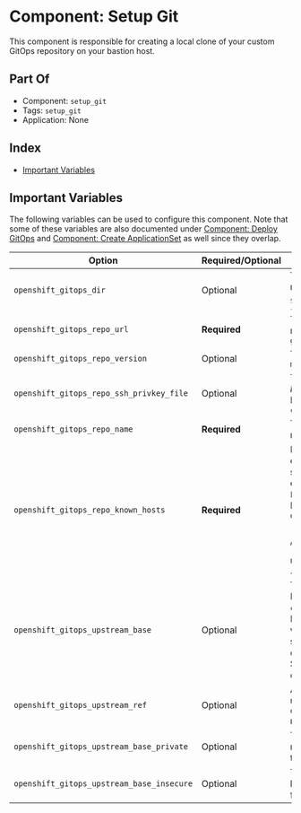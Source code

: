 # Component: Setup Git

This component is responsible for creating a local clone of your custom GitOps
repository on your bastion host.

## Part Of
- Component: `setup_git`
- Tags: `setup_git`
- Application: None

## Index

<!-- vim-markdown-toc GFM -->

* [Important Variables](#important-variables)

<!-- vim-markdown-toc -->


## Important Variables

The following variables can be used to configure this component. Note that some
of these variables are also documented under [Component: Deploy
GitOps](deploy_gitops.md) and [Component: Create
ApplicationSet](create_applicationset.md) as well since they overlap.

| Option | Required/Optional | Comments |
|--------|-------------------|----------|
| `openshift_gitops_dir` | Optional | The directory where to store and modify the Git checkout. Defaults to `/opt/openshift_files/{{ cluster }}/gitops` |
| `openshift_gitops_repo_url` | **Required** | The **SSH** URL to your custom GitOps repository, for example: `git@git.example.com:ocp/gitops.git`
| `openshift_gitops_repo_version` | Optional | The Git branch to use, defaults to `main` |
| `openshift_gitops_repo_ssh_privkey_file` | Optional | The file location _on your bastion host_ of the SSH private key to use. Defaults to `/opt/openshift_files/{{ cluster }}/keys/gitops.rsa` |
| `openshift_gitops_repo_name` | **Required** | The name to use in ArgoCD for your repository.
| `openshift_gitops_repo_known_hosts` | **Required** | Extracts of a SSH `known_hosts` file detailing the host keys of your Git server(s). These values can be easily obtained by running `ssh-keyscan <gitserver> 2> /dev/null`. Example:<br/>`openshift_gitops_repo_known_hosts: \|`<br/>`  git.example.com ssh-rsa AAAAAsdsgy4qwtgw4gerghw.....`<br/>`  git.example.com ecdsa-sha2-nistp256 AAAAAsdghsrahera`<br/>...
| `openshift_gitops_upstream_base` | Optional | The Git URL for your upstream base. Defaults to `https://gitlab.com/hcs-company/openshift-gitops-base.git`. If your upstream fork is private this will need to be a SSH url, using the same private key as `openshift_gitops_repo_url`, and the SSH host keys should be included in `openshift_gitops_repo_known_hosts`.
| `openshift_gitops_upstream_ref` | Optional | An optional branch or tag name to use when pulling from the `openshift_gitops_upstream_base` repository. Not used when not set. |
| `openshift_gitops_upstream_base_private` | Optional | The upstream base repo is a private repo which can be accessed with the ssh_privkey_file. Default is false |
| `openshift_gitops_upstream_base_insecure` | Optional | The upstream base repo doesn't have a trusted certificate. Default is false |
